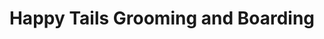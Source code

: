 ---
title: "Happy Tails Grooming and Boarding"
url: /dobson/happy-tails-grooming-and-boarding/
shop: pet grooming
---
